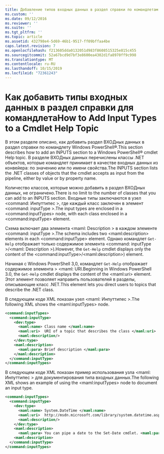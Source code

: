 ```yaml
---
title: Добавление типов входных данных в раздел справки по командлетам | Документация Майкрософт
ms.custom: ''
ms.date: 09/12/2016
ms.reviewer: ''
ms.suite: ''
ms.tgt_pltfrm: ''
ms.topic: article
ms.assetid: 432798e4-5d69-46b1-9517-ff09bffaa4be
caps.latest.revision: 7
ms.openlocfilehash: f213605dda0132051d983f8608515325e815c455
ms.sourcegitcommit: 52a67bcd9d7bf3e8600ea4302d1fa8970ff9c998
ms.translationtype: MT
ms.contentlocale: ru-RU
ms.lasthandoff: 10/15/2019
ms.locfileid: "72361243"
---
```

# <a name="how-to-add-input-types-to-a-cmdlet-help-topic"></a><span data-ttu-id="5d3fa-102">Как добавить типы входных данных в раздел справки для командлета</span><span class="sxs-lookup"><span data-stu-id="5d3fa-102">How to Add Input Types to a Cmdlet Help Topic</span></span>

<span data-ttu-id="5d3fa-103">В этом разделе описано, как добавить раздел ВХОДных данных в раздел справки по командлету Windows PowerShell®.</span><span class="sxs-lookup"><span data-stu-id="5d3fa-103">This section describes how to add an INPUTS section to a Windows PowerShell® cmdlet Help topic.</span></span> <span data-ttu-id="5d3fa-104">В разделе ВХОДных данных перечислены классы .NET объектов, которые командлет принимает в качестве входных данных из конвейера: по значению или по имени свойства.</span><span class="sxs-lookup"><span data-stu-id="5d3fa-104">The INPUTS section lists the .NET classes of objects that the cmdlet accepts as input from the pipeline, either by value or by property name.</span></span>

<span data-ttu-id="5d3fa-105">Количество классов, которые можно добавить в раздел ВХОДных данных, не ограничено.</span><span class="sxs-lookup"><span data-stu-id="5d3fa-105">There is no limit to the number of classes that you can add to an INPUTS section.</span></span> <span data-ttu-id="5d3fa-106">Входные типы заключаются в узел \<command: Инпуттипес >, где каждый класс заключен в элемент \<command: inputType >.</span><span class="sxs-lookup"><span data-stu-id="5d3fa-106">The input types are enclosed in a \<command:inputTypes> node, with each class enclosed in a  \<command:inputType> element.</span></span>

<span data-ttu-id="5d3fa-107">Схема включает два элемента \<maml: Description > в каждом элементе \<command: inputType >.</span><span class="sxs-lookup"><span data-stu-id="5d3fa-107">The schema includes two \<maml:description> elements in each \<command:inputType> element.</span></span> <span data-ttu-id="5d3fa-108">Однако командлет `Get-Help` отображает только содержимое элемента \<command: inputType >/\<maml: Description >).</span><span class="sxs-lookup"><span data-stu-id="5d3fa-108">However, the `Get-Help` cmdlet displays only the content of the \<command:inputType>/\<maml:description>) element.</span></span>

<span data-ttu-id="5d3fa-109">Начиная с Windows PowerShell 3,0, командлет `Get-Help` отображает содержимое элемента > \<maml: URI.</span><span class="sxs-lookup"><span data-stu-id="5d3fa-109">Beginning in Windows PowerShell 3.0, the `Get-Help` cmdlet displays the content of the \<maml:uri> element.</span></span> <span data-ttu-id="5d3fa-110">Этот элемент позволяет направить пользователей в разделы, описывающие класс .NET.</span><span class="sxs-lookup"><span data-stu-id="5d3fa-110">This element lets you direct users to topics that describe the .NET class.</span></span>

<span data-ttu-id="5d3fa-111">В следующем коде XML показан узел \<maml: Инпуттипес >.</span><span class="sxs-lookup"><span data-stu-id="5d3fa-111">The following XML shows the \<maml:inputTypes> node.</span></span>

```xml
<command:inputTypes>
  <command:inputType>
    <dev:type>
      <maml:name> Class name </maml:name>
      <maml:uri>  URI of a topic that describes the class </maml:uri>
      <maml:description/>
    </dev:type>
    <maml:description>
      <maml:para> Brief description </maml:para>
    </maml:description>
  </command:inputType>
</command:inputTypes>
```

<span data-ttu-id="5d3fa-112">В следующем коде XML показан пример использования узла \<maml: Инпуттипес > для документирования типа входных данных.</span><span class="sxs-lookup"><span data-stu-id="5d3fa-112">The following XML shows an example of using the \<maml:inputTypes> node to document an input type.</span></span>

```xml
<command:inputTypes>
  <command:inputType>
    <dev:type>
      <maml:name> System.DateTime </maml:name>
      <maml:uri>  http://msdn.microsoft.com/library/system.datetime.aspx </maml:uri>
      <maml:description/>
    </dev:type>
    <maml:description>
      <maml:para> You can pipe a date to the Set-Date cmdlet. <maml:para>
    <maml:description>
  </command:inputType>
</command:inputTypes>
```